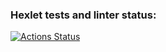 ### Hexlet tests and linter status:
[![Actions Status](https://github.com/Semeikin-Kirill/python-project-49/workflows/hexlet-check/badge.svg)](https://github.com/Semeikin-Kirill/python-project-49/actions)